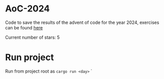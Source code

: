# AoC-2024
Code to save the results of the advent of code for the year 2024, exercises can be found [here](https://adventofcode.com/2024/) 

Current number of stars: 5

# Run project
Run from project root as `cargo run <day>`
`